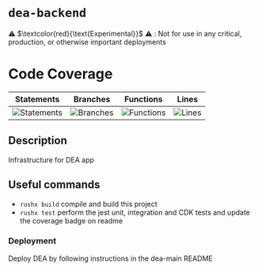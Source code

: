 # `dea-backend`

⚠️ $\textcolor{red}{\text{Experimental}}$ ⚠️ : Not for use in any critical, production, or otherwise important deployments

# Code Coverage

| Statements                                                                               | Branches                                                                             | Functions                                                                              | Lines                                                                          |
| ---------------------------------------------------------------------------------------- | ------------------------------------------------------------------------------------ | -------------------------------------------------------------------------------------- | ------------------------------------------------------------------------------ |
| ![Statements](https://img.shields.io/badge/statements-94.15%25-brightgreen.svg?style=flat) | ![Branches](https://img.shields.io/badge/branches-74.05%25-red.svg?style=flat) | ![Functions](https://img.shields.io/badge/functions-85.83%25-yellow.svg?style=flat) | ![Lines](https://img.shields.io/badge/lines-94.2%25-brightgreen.svg?style=flat) |

## Description

Infrastructure for DEA app

## Useful commands

- `rushx build` compile and build this project
- `rushx test` perform the jest unit, integration and CDK tests and update the coverage badge on readme

### Deployment

Deploy DEA by following instructions in the dea-main README
